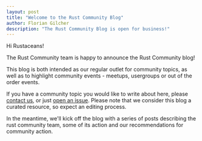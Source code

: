 ```yaml
---
layout: post
title: "Welcome to the Rust Community Blog"
author: Florian Gilcher
description: "The Rust Community Blog is open for business!"
---
```


Hi Rustaceans!

The Rust Community team is happy to announce the Rust Community blog!

This blog is both intended as our regular outlet for community topics, as well as to highlight community events - meetups, usergroups or out of the order events.

If you have a community topic you would like to write about here, please [contact us](mailto:community-team@rust-lang.org), or just [open an issue](https://github.com/rust-community/blog.community.rs). Please note that we consider this blog a curated resource, so expect an editing process.

In the meantime, we'll kick off the blog with a series of posts describing the rust community team, some of its action and our recommendations for community action.

